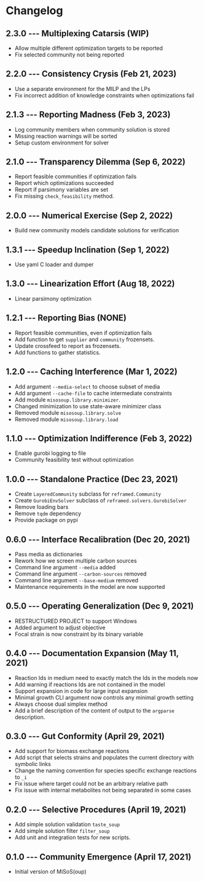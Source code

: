 # Changelog

## 2.3.0 --- Multiplexing Catarsis (WIP)

- Allow multiple different optimization targets to be reported
- Fix selected community not being reported

## 2.2.0 --- Consistency Crysis (Feb 21, 2023)

- Use a separate environment for the MILP and the LPs
- Fix incorrect addition of knowledge constraints when optimizations fail

## 2.1.3 --- Reporting Madness (Feb 3, 2023)

- Log community members when community solution is stored
- Missing reaction warnings will be sorted
- Setup custom environment for solver

## 2.1.0 --- Transparency Dilemma (Sep 6, 2022)

- Report feasible communities if optimization fails
- Report which optimizations succeeded
- Report if parsimony variables are set
- Fix missing `check_feasibility` method.

## 2.0.0 --- Numerical Exercise (Sep 2, 2022)

- Build new community models candidate solutions for verification

## 1.3.1 --- Speedup Inclination (Sep 1, 2022)

- Use yaml C loader and dumper

## 1.3.0 --- Linearization Effort (Aug 18, 2022)

- Linear parsimony optimization

## 1.2.1 --- Reporting Bias (NONE)

- Report feasible communities, even if optimization fails
- Add function to get `supplier` and `community` frozensets.
- Update crossfeed to report as frozensets.
- Add functions to gather statistics.

## 1.2.0 --- Caching Interference (Mar 1, 2022)

- Add argument `--media-select` to choose subset of media
- Add argument `--cache-file` to cache intermediate constraints
- Add module `misosoup.library.minimizer`.
- Changed minimization to use state-aware minimizer class
- Removed module `misosoup.library.solve`
- Removed module `misosoup.library.load`

## 1.1.0 --- Optimization Indifference (Feb 3, 2022)

- Enable gurobi logging to file
- Community feasibility test without optimization

## 1.0.0 --- Standalone Practice (Dec 23, 2021)

- Create `LayeredCommunity` subclass for `reframed.Community`
- Create `GurobiEnvSolver` subclass of `reframed.solvers.GurobiSolver`
- Remove loading bars
- Remove `tqdm` dependency
- Provide package on pypi

## 0.6.0 --- Interface Recalibration (Dec 20, 2021)

- Pass media as dictionaries
- Rework how we screen multiple carbon sources
- Command line argument `--media` added
- Command line argument `--carbon-sources` removed
- Command line argument `--base-medium` removed
- Maintenance requirements in the model are now supported

## 0.5.0 --- Operating Generalization (Dec 9, 2021)

- RESTRUCTURED PROJECT to support Windows
- Added argument to adjust objective
- Focal strain is now constraint by its binary variable

## 0.4.0 --- Documentation Expansion (May 11, 2021)

- Reaction Ids in medium need to exactly match the Ids in the models now
- Add warning if reactions Ids are not contained in the model
- Support expansion in code for large input expansion
- Minimal growth CLI argument now controls any minimal growth setting
- Always choose dual simplex method
- Add a brief description of the content of output to the `argparse` description.

## 0.3.0 --- Gut Conformity (April 29, 2021)

- Add support for biomass exchange reactions
- Add script that selects strains and populates the current directory with symbolic links
- Change the naming convention for species specific exchange reactions to `_i`
- Fix issue where target could not be an arbitrary relative path
- Fix issue with internal metabolites not being separated in some cases

## 0.2.0 --- Selective Procedures (April 19, 2021)

- Add simple solution validation `taste_soup`
- Add simple solution filter `filter_soup`
- Add unit and integration tests for new scripts.

## 0.1.0 --- Community Emergence (April 17, 2021)

- Initial version of MiSoS(oup)
